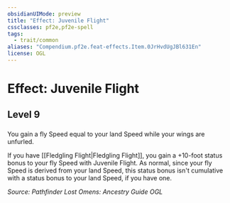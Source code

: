 ```yaml
---
obsidianUIMode: preview
title: "Effect: Juvenile Flight"
cssclasses: pf2e,pf2e-spell
tags:
  - trait/common
aliases: "Compendium.pf2e.feat-effects.Item.0JrHvdUgJBl631En"
license: OGL
---
```

# Effect: Juvenile Flight
## Level 9
### 






You gain a fly Speed equal to your land Speed while your wings are unfurled.

If you have [[Fledgling Flight|Fledgling Flight]], you gain a +10-foot status bonus to your fly Speed with Juvenile Flight. As normal, since your fly Speed is derived from your land Speed, this status bonus isn't cumulative with a status bonus to your land Speed, if you have one.

*Source: Pathfinder Lost Omens: Ancestry Guide*
*OGL*